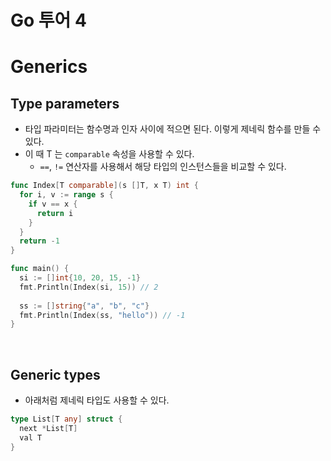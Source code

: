 # Go 투어 4

# Generics

## Type parameters

- 타입 파라미터는 함수명과 인자 사이에 적으면 된다. 이렇게 제네릭 함수를 만들 수 있다.
- 이 때 T 는 `comparable` 속성을 사용할 수 있다.
  - `==`, `!=` 연산자를 사용해서 해당 타입의 인스턴스들을 비교할 수 있다.

```go
func Index[T comparable](s []T, x T) int {
  for i, v := range s {
    if v == x {
      return i
    }
  }
  return -1
}

func main() {
  si := []int{10, 20, 15, -1}
  fmt.Println(Index(si, 15)) // 2
  
  ss := []string{"a", "b", "c"}
  fmt.Println(Index(ss, "hello")) // -1
}
```

<br />

## Generic types

- 아래처럼 제네릭 타입도 사용할 수 있다.

```go
type List[T any] struct {
  next *List[T]
  val T
}
```

<br />